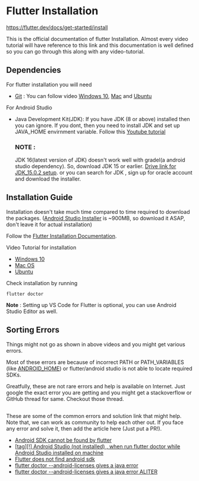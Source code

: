 # Flutter Installation

https://flutter.dev/docs/get-started/install

This is the official documentation of flutter Installation. Almost every video tutorial will have reference to this link and this documentation is well defined so you can go through this along with any video-tutorial.

## Dependencies

For flutter installation you will need
- [Git](https://git-scm.com/book/en/v2/Getting-Started-Installing-Git) : You can follow video [Windows 10](https://www.youtube.com/watch?v=2j7fD92g-gE), [Mac](https://www.youtube.com/watch?v=LK0vMt_lEbQ) and [Ubuntu](https://www.youtube.com/watch?v=gdgravCh_Bw)

For Android Studio
- Java Development Kit(JDK): If you have JDK (8 or above) installed then you can ignore. If you dont, then you need to install JDK and set up JAVA_HOME envirnment variable. Follow this [Youtube tutorial](https://www.youtube.com/watch?v=IJ-PJbvJBGs)
  ### __NOTE__ : 
  JDK 16(latest version of JDK) doesn't work well with gradel(a android studio dependency). So, download JDK 15 or earlier. [Drive link for JDK_15.0.2 setup](https://drive.google.com/drive/folders/1v-4kjKhpyop36jtQ0yJ7CkOtYbocqsMZ?usp=sharing). or you can search for JDK <version you require>, sign up for oracle account and download the installer.
  
 
## Installation Guide
  
  Installation doesn't take much time compared to time required to download the packages. ([Android Studio Installer](https://developer.android.com/studio) is ~900MB, so download it ASAP, don't leave it for actual installation) 

  Follow the [Flutter Installation Documentation](https://flutter.dev/docs/get-started/install).
  
  Video Tutorial for installation
  - [Windows 10](https://www.youtube.com/watch?v=fDnqXmLSqtg)
  - [Mac OS](https://www.youtube.com/watch?v=fDnqXmLSqtg)
  - [Ubuntu](https://www.youtube.com/watch?v=GFh4xNVLzUM)
  
  
  Check installation by running 
  ```
  flutter doctor
  ```
  
__Note__ : Setting up VS Code for Flutter is optional, you can use Android Studio Editor as well.
  
## Sorting Errors
  Things might not go as shown in above videos and you might get various errors.
  
  
  Most of these errors are because of incorrect PATH or PATH_VARIABLES (like [ANDROID_HOME](http://www.automationtestinghub.com/setup-android-environment-variables/)) or flutter/android studio is not able to locate required SDKs. 
  
  Greatfully, these are not rare errors and help is available on Internet. Just google the exact error you are getting and you might get a stackoverflow or GitHub thread for same.   Checkout those thread.
  ##
  
  These are some of the common errors and solution link that might help. Note that, we can work as community to help each other out. If you face any error and solve it, then add the article here (Just put a PR!).  
  - [Android SDK cannot be found by flutter](https://stackoverflow.com/questions/44485848/android-sdk-cannot-be-found-by-flutter)
  - [[tag][!] Android Studio (not installed) , when run flutter doctor while Android Studio installed on machine](https://stackoverflow.com/questions/59647791/tag-android-studio-not-installed-when-run-flutter-doctor-while-android)
  - [Flutter does not find android sdk](https://stackoverflow.com/questions/49175231/flutter-does-not-find-android-sdk)
  - [flutter doctor --android-licenses gives a java error](https://stackoverflow.com/questions/61993738/flutter-doctor-android-licenses-gives-a-java-error/66363044)
  - [flutter doctor --android-licenses gives a java error ALITER](https://stackoverflow.com/questions/46402772/failed-to-install-android-sdk-java-lang-noclassdeffounderror-javax-xml-bind-a)
  
  
  
